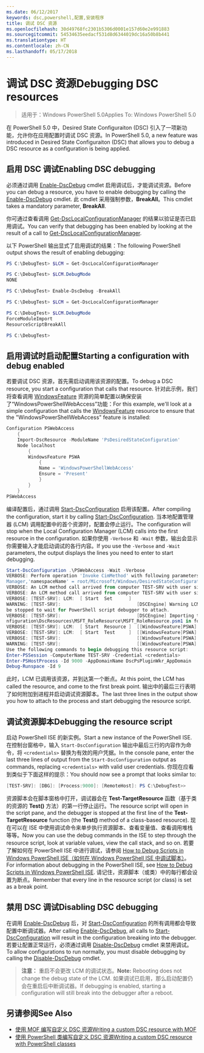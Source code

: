 ```yaml
---
ms.date: 06/12/2017
keywords: dsc,powershell,配置,安装程序
title: 调试 DSC 资源
ms.openlocfilehash: 30d49768fc2301b5306d0001e157d60e2e991883
ms.sourcegitcommit: 54534635eedacf531d8d6344019dc16a50b8b441
ms.translationtype: HT
ms.contentlocale: zh-CN
ms.lasthandoff: 05/17/2018
---
```

# <a name="debugging-dsc-resources"></a><span data-ttu-id="89ffb-103">调试 DSC 资源</span><span class="sxs-lookup"><span data-stu-id="89ffb-103">Debugging DSC resources</span></span>

> <span data-ttu-id="89ffb-104">适用于：Windows PowerShell 5.0</span><span class="sxs-lookup"><span data-stu-id="89ffb-104">Applies To: Windows PowerShell 5.0</span></span>

<span data-ttu-id="89ffb-105">在 PowerShell 5.0 中，Desired State Configuraiton (DSC) 引入了一项新功能，允许你在应用配置时调试 DSC 资源。</span><span class="sxs-lookup"><span data-stu-id="89ffb-105">In PowerShell 5.0, a new feature was introduced in Desired State Configuraiton (DSC) that allows you to debug a DSC resource as a configuration is being applied.</span></span>

## <a name="enabling-dsc-debugging"></a><span data-ttu-id="89ffb-106">启用 DSC 调试</span><span class="sxs-lookup"><span data-stu-id="89ffb-106">Enabling DSC debugging</span></span>
<span data-ttu-id="89ffb-107">必须通过调用 [Enable-DscDebug](https://technet.microsoft.com/library/mt517870.aspx) cmdlet 启用调试后，才能调试资源。</span><span class="sxs-lookup"><span data-stu-id="89ffb-107">Before you can debug a resource, you have to enable debugging by calling the [Enable-DscDebug](https://technet.microsoft.com/library/mt517870.aspx) cmdlet.</span></span>
<span data-ttu-id="89ffb-108">此 cmdlet 采用强制参数，**BreakAll**。</span><span class="sxs-lookup"><span data-stu-id="89ffb-108">This cmdlet takes a mandatory parameter, **BreakAll**.</span></span>

<span data-ttu-id="89ffb-109">你可通过查看调用 [Get-DscLocalConfigurationManager](https://technet.microsoft.com/library/dn407378.aspx) 的结果以验证是否已启用调试。</span><span class="sxs-lookup"><span data-stu-id="89ffb-109">You can verify that debugging has been enabled by looking at the result of a call to [Get-DscLocalConfigurationManager](https://technet.microsoft.com/library/dn407378.aspx).</span></span>

<span data-ttu-id="89ffb-110">以下 PowerShell 输出显式了启用调试的结果：</span><span class="sxs-lookup"><span data-stu-id="89ffb-110">The following PowerShell output shows the result of enabling debugging:</span></span>


```powershell
PS C:\DebugTest> $LCM = Get-DscLocalConfigurationManager

PS C:\DebugTest> $LCM.DebugMode
NONE

PS C:\DebugTest> Enable-DscDebug -BreakAll

PS C:\DebugTest> $LCM = Get-DscLocalConfigurationManager

PS C:\DebugTest> $LCM.DebugMode
ForceModuleImport
ResourceScriptBreakAll

PS C:\DebugTest>
```


## <a name="starting-a-configuration-with-debug-enabled"></a><span data-ttu-id="89ffb-111">启用调试时启动配置</span><span class="sxs-lookup"><span data-stu-id="89ffb-111">Starting a configuration with debug enabled</span></span>
<span data-ttu-id="89ffb-112">若要调试 DSC 资源，首先需启动调用该资源的配置。</span><span class="sxs-lookup"><span data-stu-id="89ffb-112">To debug a DSC resource, you start a configuration that calls that resource.</span></span>
<span data-ttu-id="89ffb-113">针对此示例，我们将查看调用 [WindowsFeature](windowsfeatureResource.md) 资源的简单配置以确保安装了“WindowsPowerShellWebAccess”功能：</span><span class="sxs-lookup"><span data-stu-id="89ffb-113">For this example, we'll look at a simple configuration that calls the [WindowsFeature](windowsfeatureResource.md) resource to ensure that the "WindowsPowerShellWebAccess" feature is installed:</span></span>

```powershell
Configuration PSWebAccess
    {
    Import-DscResource -ModuleName 'PsDesiredStateConfiguration'
    Node localhost
        {
        WindowsFeature PSWA
            {
            Name = 'WindowsPowerShellWebAccess'
            Ensure = 'Present'
            }
        }
    }
PSWebAccess
```
<span data-ttu-id="89ffb-114">编译配置后，通过调用 [Start-DscConfiguration](https://technet.microsoft.com/library/dn521623.aspx) 启用该配置。</span><span class="sxs-lookup"><span data-stu-id="89ffb-114">After compiling the configuration, start it by calling [Start-DscConfiguration](https://technet.microsoft.com/library/dn521623.aspx).</span></span>
<span data-ttu-id="89ffb-115">当本地配置管理器 (LCM) 调用配置中的首个资源时，配置会停止运行。</span><span class="sxs-lookup"><span data-stu-id="89ffb-115">The configuration will stop when the Local Configuration Manager (LCM) calls into the first resource in the configuration.</span></span>
<span data-ttu-id="89ffb-116">如果你使用 `-Verbose` 和 `-Wait` 参数，输出会显示你需要输入才能启动调试的各行内容。</span><span class="sxs-lookup"><span data-stu-id="89ffb-116">If you use the `-Verbose` and `-Wait` parameters, the output displays the lines you need to enter to start debugging.</span></span>

```powershell
Start-DscConfiguration .\PSWebAccess -Wait -Verbose
VERBOSE: Perform operation 'Invoke CimMethod' with following parameters, ''methodName' = SendConfigurationApply,'className' = MSFT_DSCLocalConfiguration
Manager,'namespaceName' = root/Microsoft/Windows/DesiredStateConfiguration'.
VERBOSE: An LCM method call arrived from computer TEST-SRV with user sid S-1-5-21-2127521184-1604012920-1887927527-108583.
VERBOSE: An LCM method call arrived from computer TEST-SRV with user sid S-1-5-21-2127521184-1604012920-1887927527-108583.
VERBOSE: [TEST-SRV]: LCM:  [ Start  Set      ]
WARNING: [TEST-SRV]:                            [DSCEngine] Warning LCM is in Debug 'ResourceScriptBreakAll' mode.  Resource script processing will
be stopped to wait for PowerShell script debugger to attach.
VERBOSE: [TEST-SRV]:                            [DSCEngine] Importing the module C:\WINDOWS\system32\WindowsPowerShell\v1.0\Modules\PSDesiredStateCo
nfiguration\DscResources\MSFT_RoleResource\MSFT_RoleResource.psm1 in force mode.
VERBOSE: [TEST-SRV]: LCM:  [ Start  Resource ]  [[WindowsFeature]PSWA]
VERBOSE: [TEST-SRV]: LCM:  [ Start  Test     ]  [[WindowsFeature]PSWA]
VERBOSE: [TEST-SRV]:                            [[WindowsFeature]PSWA] Importing the module MSFT_RoleResource in force mode.
WARNING: [TEST-SRV]:                            [[WindowsFeature]PSWA] Resource is waiting for PowerShell script debugger to attach.
Use the following commands to begin debugging this resource script:
Enter-PSSession -ComputerName TEST-SRV -Credential <credentials>
Enter-PSHostProcess -Id 9000 -AppDomainName DscPsPluginWkr_AppDomain
Debug-Runspace -Id 9
```
<span data-ttu-id="89ffb-117">此时，LCM 已调用该资源，并到达第一个断点。</span><span class="sxs-lookup"><span data-stu-id="89ffb-117">At this point, the LCM has called the resource, and come to the first break point.</span></span>
<span data-ttu-id="89ffb-118">输出中的最后三行表明了如何附加到进程并启动调试资源脚本。</span><span class="sxs-lookup"><span data-stu-id="89ffb-118">The last three lines in the output show you how to attach to the process and start debugging the resource script.</span></span>

## <a name="debugging-the-resource-script"></a><span data-ttu-id="89ffb-119">调试资源脚本</span><span class="sxs-lookup"><span data-stu-id="89ffb-119">Debugging the resource script</span></span>

<span data-ttu-id="89ffb-120">启动 PowerShell ISE 的新实例。</span><span class="sxs-lookup"><span data-stu-id="89ffb-120">Start a new instance of the PowerShell ISE.</span></span>
<span data-ttu-id="89ffb-121">在控制台窗格中，输入 `Start-DscConfiguration` 输出中最后三行的内容作为命令，将 `<credentials>` 替换为有效的用户凭据。</span><span class="sxs-lookup"><span data-stu-id="89ffb-121">In the console pane, enter the last three lines of output from the `Start-DscConfiguration` output as commands, replacing `<credentials>` with valid user credentials.</span></span>
<span data-ttu-id="89ffb-122">你现在应看到类似于下面这样的提示：</span><span class="sxs-lookup"><span data-stu-id="89ffb-122">You should now see a prompt that looks similar to:</span></span>

```powershell
[TEST-SRV]: [DBG]: [Process:9000]: [RemoteHost]: PS C:\DebugTest>>
```

<span data-ttu-id="89ffb-123">资源脚本会在脚本窗格中打开，调试器会在 **Test-TargetResource** 函数（基于类的资源的 **Test()** 方法）的第一行停止运行。</span><span class="sxs-lookup"><span data-stu-id="89ffb-123">The resource script will open in the script pane, and the debugger is stopped at the first line of the **Test-TargetResource** function (the **Test()** method of a class-based resource).</span></span>
<span data-ttu-id="89ffb-124">现在可以在 ISE 中使用调试命令来单步执行资源脚本、查看变量值、查看调用堆栈等等。</span><span class="sxs-lookup"><span data-stu-id="89ffb-124">Now you can use the debug commands in the ISE to step through the resource script, look at variable values, view the call stack, and so on.</span></span>
<span data-ttu-id="89ffb-125">若要了解如何在 PowerShell ISE 中进行调试，请参阅 [How to Debug Scripts in Windows PowerShell ISE（如何在 Windows PowerShell ISE 中调试脚本）](https://technet.microsoft.com/en-us/library/dd819480.aspx)。</span><span class="sxs-lookup"><span data-stu-id="89ffb-125">For information about debugging in the PowerShell ISE, see [How to Debug Scripts in Windows PowerShell ISE](https://technet.microsoft.com/en-us/library/dd819480.aspx).</span></span>
<span data-ttu-id="89ffb-126">请记住，资源脚本（或类）中的每行都会设置为断点。</span><span class="sxs-lookup"><span data-stu-id="89ffb-126">Remember that every line in the resource script (or class) is set as a break point.</span></span>

## <a name="disabling-dsc-debugging"></a><span data-ttu-id="89ffb-127">禁用 DSC 调试</span><span class="sxs-lookup"><span data-stu-id="89ffb-127">Disabling DSC debugging</span></span>

<span data-ttu-id="89ffb-128">在调用 [Enable-DscDebug](https://technet.microsoft.com/library/mt517870.aspx) 后，对 [Start-DscConfiguration](https://technet.microsoft.com/library/dn521623.aspx) 的所有调用都会导致配置中断调试器。</span><span class="sxs-lookup"><span data-stu-id="89ffb-128">After calling [Enable-DscDebug](https://technet.microsoft.com/library/mt517870.aspx), all calls to [Start-DscConfiguration](https://technet.microsoft.com/library/dn521623.aspx) will result in the configuration breaking into the debugger.</span></span> <span data-ttu-id="89ffb-129">若要让配置正常运行，必须通过调用 [Disable-DscDebug](https://technet.microsoft.com/en-us/library/mt517872.aspx) cmdlet 来禁用调试。</span><span class="sxs-lookup"><span data-stu-id="89ffb-129">To allow configurations to run normally, you must disable debugging by calling the [Disable-DscDebug](https://technet.microsoft.com/en-us/library/mt517872.aspx) cmdlet.</span></span>

><span data-ttu-id="89ffb-130">**注意：** 重启不会更改 LCM 的调试状态。</span><span class="sxs-lookup"><span data-stu-id="89ffb-130">**Note:** Rebooting does not change the debug state of the LCM.</span></span> <span data-ttu-id="89ffb-131">如果调试已启用，那么启动配置仍会在重启后中断调试器。</span><span class="sxs-lookup"><span data-stu-id="89ffb-131">If debugging is enabled, starting a configuration will still break into the debugger after a reboot.</span></span>


## <a name="see-also"></a><span data-ttu-id="89ffb-132">另请参阅</span><span class="sxs-lookup"><span data-stu-id="89ffb-132">See Also</span></span>
- [<span data-ttu-id="89ffb-133">使用 MOF 编写自定义 DSC 资源</span><span class="sxs-lookup"><span data-stu-id="89ffb-133">Writing a custom DSC resource with MOF</span></span>](authoringResourceMOF.md)
- [<span data-ttu-id="89ffb-134">使用 PowerShell 类编写自定义 DSC 资源</span><span class="sxs-lookup"><span data-stu-id="89ffb-134">Writing a custom DSC resource with PowerShell classes</span></span>](authoringResourceClass.md)